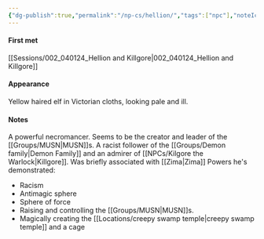 ```yaml
---
{"dg-publish":true,"permalink":"/np-cs/hellion/","tags":["npc"],"noteIcon":"npc"}
---
```


#### First met
[[Sessions/002_040124_Hellion and Killgore\|002_040124_Hellion and Killgore]]
#### Appearance
Yellow haired elf in Victorian cloths, looking pale and ill.
#### Notes
A powerful necromancer. Seems to be the creator and leader of the [[Groups/MUSN\|MUSN]]s. 
A racist follower of the [[Groups/Demon family\|Demon Family]] and an admirer of [[NPCs/Kilgore the Warlock\|Killgore]].
Was briefly associated with [[Zima\|Zima]]
Powers he's demonstrated:
- Racism
- Antimagic sphere
- Sphere of force
- Raising and controlling the [[Groups/MUSN\|MUSN]]s.
- Magically creating the [[Locations/creepy swamp temple\|creepy swamp temple]] and a cage
